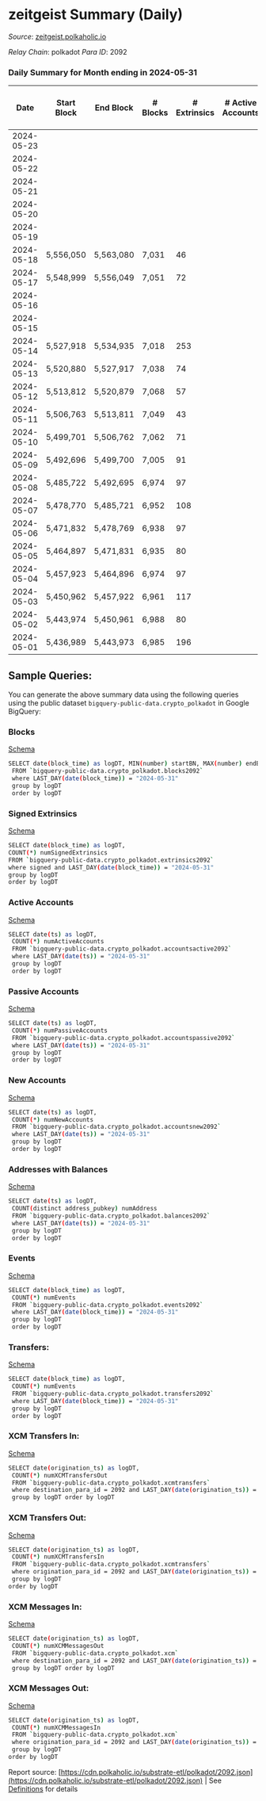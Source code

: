 # zeitgeist Summary (Daily)

_Source_: [zeitgeist.polkaholic.io](https://zeitgeist.polkaholic.io)

*Relay Chain*: polkadot
*Para ID*: 2092



### Daily Summary for Month ending in 2024-05-31


| Date    | Start Block | End Block | # Blocks | # Extrinsics | # Active Accounts | # Passive Accounts | # New Accounts | # Addresses | # Events  | # Transfers ($USD) | # XCM Transfers In ($USD) | # XCM Transfers Out ($USD) | # XCM In | # XCM Out | Issues |
|---------|-------------|-----------|----------|--------------|-------------------|--------------------|----------------|-------------|-----------|--------------------|---------------------------|----------------------------|----------|-----------|--------|
| 2024-05-23 |  |  |  |  |  |  |  |  |  |   |   |   |  |  |  |
| 2024-05-22 |  |  |  |  |  |  |  |  |  |   |   |   |  |  |  |
| 2024-05-21 |  |  |  |  |  |  |  |  |  |   |   |   |  |  |  |
| 2024-05-20 |  |  |  |  |  |  |  |  |  |   |   |   |  |  |  |
| 2024-05-19 |  |  |  |  |  |  |  |  |  |   |   |   |  |  |  |
| 2024-05-18 | 5,556,050 | 5,563,080 | 7,031 | 46 |  |  |  | 17,507 | 52,631 | 65  |   |   |  |  |  |
| 2024-05-17 | 5,548,999 | 5,556,049 | 7,051 | 72 |  |  |  | 17,507 | 55,830 | 99  |   |   |  |  |  |
| 2024-05-16 |  |  |  |  |  |  |  | 17,515 |  |   |   |   |  |  |  |
| 2024-05-15 |  |  |  |  |  |  |  | 17,509 |  |   |   |   |  |  |  |
| 2024-05-14 | 5,527,918 | 5,534,935 | 7,018 | 253 |  |  |  | 17,506 | 55,632 | 458  |   |   |  |  |  |
| 2024-05-13 | 5,520,880 | 5,527,917 | 7,038 | 74 |  |  |  | 17,505 | 55,665 | 73  |   |   |  |  |  |
| 2024-05-12 | 5,513,812 | 5,520,879 | 7,068 | 57 |  |  |  | 17,504 | 55,592 | 39  |   |   |  |  |  |
| 2024-05-11 | 5,506,763 | 5,513,811 | 7,049 | 43 |  |  |  | 17,493 | 55,244 | 31  |   |   |  |  |  |
| 2024-05-10 | 5,499,701 | 5,506,762 | 7,062 | 71 |  |  |  | 17,493 | 52,733 | 58  |   |   |  |  |  |
| 2024-05-09 | 5,492,696 | 5,499,700 | 7,005 | 91 |  |  |  | 17,489 | 55,360 | 49  |   |   |  |  |  |
| 2024-05-08 | 5,485,722 | 5,492,695 | 6,974 | 97 |  |  |  | 17,487 | 55,399 | 135  |   |   |  |  |  |
| 2024-05-07 | 5,478,770 | 5,485,721 | 6,952 | 108 |  |  |  | 17,499 | 52,538 | 135  |   |   |  |  |  |
| 2024-05-06 | 5,471,832 | 5,478,769 | 6,938 | 97 |  |  |  | 17,493 | 54,971 | 76  |   |   |  |  |  |
| 2024-05-05 | 5,464,897 | 5,471,831 | 6,935 | 80 |  |  |  | 17,489 | 52,083 | 102  |   |   |  |  |  |
| 2024-05-04 | 5,457,923 | 5,464,896 | 6,974 | 97 |  |  |  | 17,484 | 55,207 | 144  |   |   |  |  |  |
| 2024-05-03 | 5,450,962 | 5,457,922 | 6,961 | 117 |  |  |  | 17,461 | 55,637 | 175  |   |   |  |  |  |
| 2024-05-02 | 5,443,974 | 5,450,961 | 6,988 | 80 |  |  |  | 17,458 | 52,041 | 61  |   |   |  |  |  |
| 2024-05-01 | 5,436,989 | 5,443,973 | 6,985 | 196 |  |  |  | 17,458 | 55,738 | 167  |   |   |  |  |  |

## Sample Queries:
You can generate the above summary data using the following queries using the public dataset `bigquery-public-data.crypto_polkadot` in Google BigQuery:


### Blocks 

[Schema](https://github.com/colorfulnotion/substrate-etl/blob/main/schema/blocks.json)

```bash
SELECT date(block_time) as logDT, MIN(number) startBN, MAX(number) endBN, COUNT(*) numBlocks 
 FROM `bigquery-public-data.crypto_polkadot.blocks2092`  
 where LAST_DAY(date(block_time)) = "2024-05-31" 
 group by logDT 
 order by logDT
```

### Signed Extrinsics 

[Schema](https://github.com/colorfulnotion/substrate-etl/blob/main/schema/extrinsics.json)

```bash
SELECT date(block_time) as logDT, 
COUNT(*) numSignedExtrinsics 
FROM `bigquery-public-data.crypto_polkadot.extrinsics2092`  
where signed and LAST_DAY(date(block_time)) = "2024-05-31" 
group by logDT 
order by logDT
```

### Active Accounts 

[Schema](https://github.com/colorfulnotion/substrate-etl/blob/main/schema/accountsactive.json)

```bash
SELECT date(ts) as logDT, 
 COUNT(*) numActiveAccounts 
 FROM `bigquery-public-data.crypto_polkadot.accountsactive2092` 
 where LAST_DAY(date(ts)) = "2024-05-31" 
 group by logDT 
 order by logDT
```

### Passive Accounts 

[Schema](https://github.com/colorfulnotion/substrate-etl/blob/main/schema/accountspassive.json)

```bash
SELECT date(ts) as logDT, 
 COUNT(*) numPassiveAccounts 
 FROM `bigquery-public-data.crypto_polkadot.accountspassive2092` 
 where LAST_DAY(date(ts)) = "2024-05-31" 
 group by logDT 
 order by logDT
```

### New Accounts 

[Schema](https://github.com/colorfulnotion/substrate-etl/blob/main/schema/accountsnew.json)

```bash
SELECT date(ts) as logDT, 
 COUNT(*) numNewAccounts 
 FROM `bigquery-public-data.crypto_polkadot.accountsnew2092` 
 where LAST_DAY(date(ts)) = "2024-05-31" 
 group by logDT
 order by logDT
```

### Addresses with Balances 

[Schema](https://github.com/colorfulnotion/substrate-etl/blob/main/schema/balances.json)

```bash
SELECT date(ts) as logDT,
 COUNT(distinct address_pubkey) numAddress 
 FROM `bigquery-public-data.crypto_polkadot.balances2092` 
 where LAST_DAY(date(ts)) = "2024-05-31" 
 group by logDT 
 order by logDT
```

### Events 

[Schema](https://github.com/colorfulnotion/substrate-etl/blob/main/schema/events.json)

```bash
SELECT date(block_time) as logDT, 
 COUNT(*) numEvents 
 FROM `bigquery-public-data.crypto_polkadot.events2092` 
 where LAST_DAY(date(block_time)) = "2024-05-31" 
 group by logDT 
 order by logDT
```

### Transfers:

[Schema](https://github.com/colorfulnotion/substrate-etl/blob/main/schema/transfers.json)

```bash
SELECT date(block_time) as logDT, 
 COUNT(*) numEvents 
 FROM `bigquery-public-data.crypto_polkadot.transfers2092` 
 where LAST_DAY(date(block_time)) = "2024-05-31" 
 group by logDT 
 order by logDT
```

### XCM Transfers In: 

[Schema](https://github.com/colorfulnotion/substrate-etl/blob/main/schema/xcmtransfers.json)

```bash
SELECT date(origination_ts) as logDT, 
 COUNT(*) numXCMTransfersOut 
 FROM `bigquery-public-data.crypto_polkadot.xcmtransfers` 
 where destination_para_id = 2092 and LAST_DAY(date(origination_ts)) = "2024-05-31" 
 group by logDT order by logDT
```

### XCM Transfers Out: 

[Schema](https://github.com/colorfulnotion/substrate-etl/blob/main/schema/xcmtransfers.json)

```bash
SELECT date(origination_ts) as logDT, 
 COUNT(*) numXCMTransfersIn 
 FROM `bigquery-public-data.crypto_polkadot.xcmtransfers` 
 where origination_para_id = 2092 and LAST_DAY(date(origination_ts)) = "2024-05-31" 
 group by logDT 
order by logDT
```

### XCM Messages In: 

[Schema](https://github.com/colorfulnotion/substrate-etl/blob/main/schema/xcm.json)

```bash
SELECT date(origination_ts) as logDT, 
 COUNT(*) numXCMMessagesOut 
 FROM `bigquery-public-data.crypto_polkadot.xcm` 
 where destination_para_id = 2092 and LAST_DAY(date(origination_ts)) = "2024-05-31" 
 group by logDT order by logDT
```

### XCM Messages Out: 

[Schema](https://github.com/colorfulnotion/substrate-etl/blob/main/schema/xcm.json)

```bash
SELECT date(origination_ts) as logDT, 
 COUNT(*) numXCMMessagesIn 
 FROM `bigquery-public-data.crypto_polkadot.xcm` 
 where origination_para_id = 2092 and LAST_DAY(date(origination_ts)) = "2024-05-31" 
 group by logDT 
order by logDT
```


Report source: [https://cdn.polkaholic.io/substrate-etl/polkadot/2092.json](https://cdn.polkaholic.io/substrate-etl/polkadot/2092.json) | See [Definitions](/DEFINITIONS.md) for details
